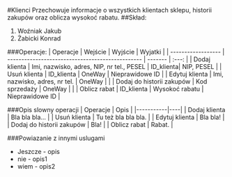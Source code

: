 #Klienci
Przechowuje informacje o wszystkich klientach sklepu, historii zakupów oraz oblicza wysokoć rabatu.
##Skład:
1. Woźniak Jakub
2. Żabicki Konrad

###Operacje:
| Operacje           | Wejście                                          | Wyjście   | Wyjatki |
| ------------------ | ------------------------------------------------ | -------   | :---: |
| Dodaj klienta      | Imi, nazwisko, adres, NIP, nr tel., PESEL        | ID_klienta| NIP, PESEL      |
| Usuń klienta       | ID_klienta                                       | OneWay    | Nieprawidowe ID      | 
| Edytuj klienta     | Imi, nazwisko, adres, nr tel.                    | OneWay    |       |
| Dodaj do historii zakupów | Kod sprzedaży                             | OneWay    |       |
| Oblicz rabat       | ID_klienta                                       | Wysokoć rabatu | Nieprawidowe ID      |

###Opis slowny operacji
| Operacje  | Opis |
|-----------|----|
| Dodaj klienta | Bla bla bla... |
| Usuń klienta | Tu też bla bla bla. |
| Edytuj klienta | Bla bla! |
| Dodaj do historii zakupów | Bla! |
| Oblicz rabat | Rabat. |

###Powiazanie z innymi uslugami
* Jeszcze - opis
* nie - opis1
* wiem - opis2


